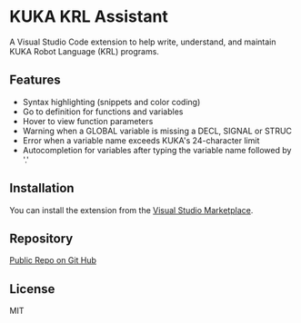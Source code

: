 # KUKA KRL Assistant

A Visual Studio Code extension to help write, understand, and maintain KUKA Robot Language (KRL) programs.

## Features

- Syntax highlighting (snippets and color coding)
- Go to definition for functions and variables
- Hover to view function parameters
- Warning when a GLOBAL variable is missing a DECL, SIGNAL or STRUC 
- Error when a variable name exceeds KUKA's 24-character limit 
- Autocompletion for variables after typing the variable name followed by '.'

## Installation

You can install the extension from the [Visual Studio Marketplace](https://marketplace.visualstudio.com/).

## Repository

[Public Repo on Git Hub](https://github.com/Vyken14/KUKA-KRL-Assistant)

## License

MIT
